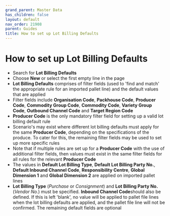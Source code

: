 ```yaml
---
grand_parent: Master Data
has_children: false
layout: default
nav_order: 21908
parent: Guides
title: How to set up Lot Billing Defaults
---
```


# How to set up Lot Billing Defaults

* Search for **Lot Billing Defaults**
* Choose **New** or select the first empty line in the page
* **Lot Billing Defaults** comprises of filter fields (used to 'find and match' the appropriate rule for an imported pallet line) and the default values that are applied
* Filter fields include **Organisation Code**, **Packhouse Code**, **Producer Code**, **Commodity Group Code**, **Commodity Code**, **Variety Group Code**, **Outbound Channel Code** and **Target Region Code**
* **Producer Code** is the only mandatory filter field for setting up a valid lot billing default rule
* Scenario's may exist where different lot billing defaults must apply for the same **Producer Code**, depending on the specifications of the produce. To cater for this, the remaining filter fields may be used to set up more specific rules
* Note that if multiple rules are set up for a **Producer Code** with the use of additional filter fields, then values must exist in the same filter fields for all rules for the relevant **Producer Code**
* The values in **Default Lot Billing Type**, **Default Lot Billing Party No.**, **Default Inbound Channel Code**, **Responsibility Centre**, **Global Dimension 1** and **Global Dimension 2** are applied on imported pallet lines
* **Lot Billing Type** (*Purchase* or *Consignment*) and **Lot Billing Party No.** (*Vendor No.*) must be specified. **Inbound Channel Code**should also be defined. If this is left 'blank', no value will be applied to pallet file lines when the lot billing defaults are applied, and the pallet file line will not be confirmed. The remaining default fields are optional